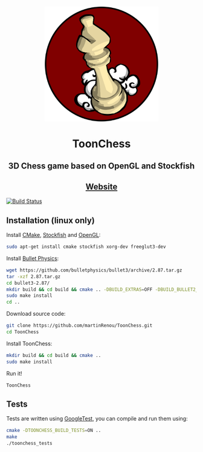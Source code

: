<p align="center"><a href="https://martinrenou.github.io/ToonChess/"><img width="300" src="images/logo.png"></a></p>
<h1 align="center">ToonChess</h1>
<h2 align="center"> 3D Chess game based on OpenGL and Stockfish </h1>
<h2 align="center"><a href="https://martinrenou.github.io/ToonChess/">Website</a></h1>

[![Build Status](https://travis-ci.org/martinRenou/ToonChess.svg?branch=master)](https://travis-ci.org/martinRenou/ToonChess)

## Installation (linux only)

Install [CMake](https://cmake.org/), [Stockfish](https://stockfishchess.org/) and [OpenGL](https://www.opengl.org/):
```bash
sudo apt-get install cmake stockfish xorg-dev freeglut3-dev
```

Install [Bullet Physics](http://bulletphysics.org/wordpress/):
```bash
wget https://github.com/bulletphysics/bullet3/archive/2.87.tar.gz
tar -xzf 2.87.tar.gz
cd bullet3-2.87/
mkdir build && cd build && cmake .. -DBUILD_EXTRAS=OFF -DBUILD_BULLET2_DEMOS=OFF -DBUILD_CPU_DEMOS=OFF -DBUILD_OPENGL3_DEMOS=OFF
sudo make install
cd ..
```

Download source code:
```bash
git clone https://github.com/martinRenou/ToonChess.git
cd ToonChess
```

Install ToonChess:
```bash
mkdir build && cd build && cmake ..
sudo make install
```

Run it!
```bash
ToonChess
```

## Tests

Tests are written using [GoogleTest](https://github.com/google/googletest),
you can compile and run them using:
```bash
cmake -DTOONCHESS_BUILD_TESTS=ON ..
make
./toonchess_tests
```
